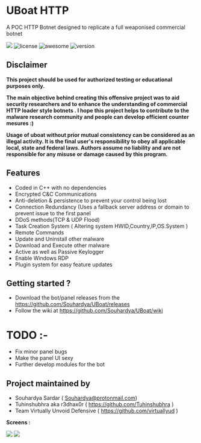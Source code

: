 # UBoat HTTP

A POC HTTP Botnet designed to replicate a full weaponised commercial botnet

![](https://image.ibb.co/m5yi9T/spectral_login.png)
![license](https://img.shields.io/badge/license-MIT-brightgreen.svg)
![awesome](https://cdn.rawgit.com/sindresorhus/awesome/d7305f38d29fed78fa85652e3a63e154dd8e8829/media/badge.svg)
![version](https://img.shields.io/badge/version-0.1.0-lightgrey.svg)

## Disclaimer

**This project should be used for authorized testing or educational purposes only.**

**The main objective behind creating this offensive project was to aid security researchers and to enhance the understanding of commercial HTTP loader style botnets . 
I hope this project helps to contribute to the malware research community and people can develop efficient counter mesures :)**

**Usage of uboat without prior mutual consistency can be considered as an illegal activity. It is the final user's responsibility to obey all applicable local, state and federal laws. Authors assume no liability and are not responsible for any misuse or damage caused by this program.**

## Features 

- Coded in C++ with no dependencies
- Encrypted C&C Communications
- Anti-deletion & persistence to prevent your control being lost
- Connection Redundancy (Uses a fallback server address or domain to prevent issue to the first panel
- DDoS methods(TCP & UDP Flood)
- Task Creation System ( Altering system HWID,Country,IP,OS.System )
- Remote Commands
- Update and Uninstall other malware
- Download and Execute other malware
- Active as well as Passive Keylogger
- Enable Windows RDP
- Plugin system for easy feature updates

## Getting started ? 

- Download the bot/panel releases from the https://github.com/Souhardya/UBoat/releases 
- Follow the wiki at https://github.com/Souhardya/UBoat/wiki

# TODO :- 

- Fix minor panel bugs 
- Make the panel UI sexy 
- Further develop modules for the bot 

## Project maintained by 

- Souhardya Sardar ( Souhardya@protonmail.com) 
- Tuhinshubhra aka r3dhax0r ( https://github.com/Tuhinshubhra )
- Team Virtually Unvoid Defensive ( https://github.com/virtuallyud ) 

__Screens :__ 

![](https://preview.ibb.co/j7frDo/Screenshot_7.png) 
![](https://preview.ibb.co/cwyiR8/Screenshot_8.png)



